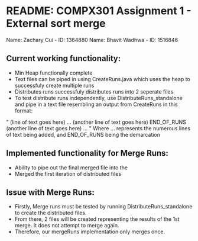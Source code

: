 # README: COMPX301 Assignment 1 - External sort merge

Name: Zachary Cui - ID: 1364880
Name: Bhavit Wadhwa - ID: 1516846


## Current working functionality:
- Min Heap functionally complete
- Text files can be piped in using CreateRuns.java which uses the heap to successfuly create multiple runs
- Distributes runs successfuly distributes runs into 2 seperate files
- To test distribute runs independently, use DistributeRuns_standalone and pipe in a text file resembling an output from CreateRuns in this format: 

"
(line of text goes here)
...
(another line of text goes here)
END_OF_RUNS
(another line of text goes here)
...
"
Where ... represents the numerous lines of text being added, and END_OF_RUNS being the demarcation

## Implemented functionality for Merge Runs:
- Ability to pipe out the final merged file into the
- Merged the first iteration of distributed files


## Issue with Merge Runs:
- Firstly, Merge runs must be tested by running DistributeRuns_standalone to create the distributed files. 
- From there, 2 files will be created representing the results of the 1st merge. It does not attempt to merge again. 
- Therefore, our mergeRuns implementation only merges once.




